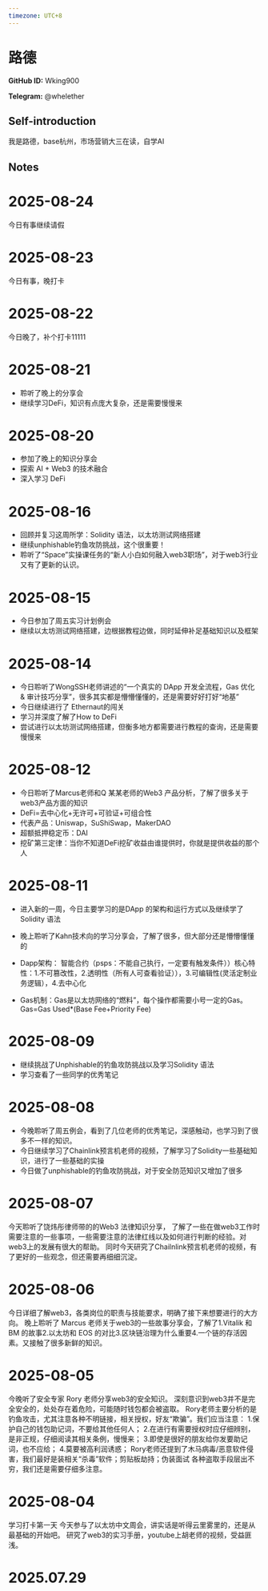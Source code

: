 ```yaml
---
timezone: UTC+8
---
```


# 路德

**GitHub ID:** Wking900

**Telegram:** @whelether

## Self-introduction

我是路德，base杭州，市场营销大三在读，自学AI

## Notes

<!-- Content_START -->

# 2025-08-24
<!-- DAILY_CHECKIN_2025-08-24_START -->
今日有事继续请假
<!-- DAILY_CHECKIN_2025-08-24_END -->


# 2025-08-23
<!-- DAILY_CHECKIN_2025-08-23_START -->
今日有事，晚打卡
<!-- DAILY_CHECKIN_2025-08-23_END -->


# 2025-08-22
<!-- DAILY_CHECKIN_2025-08-22_START -->
今日晚了，补个打卡11111
<!-- DAILY_CHECKIN_2025-08-22_END -->

# 2025-08-21

- 聆听了晚上的分享会
- 继续学习DeFi，知识有点庞大复杂，还是需要慢慢来

# 2025-08-20

- 参加了晚上的知识分享会
- 探索 AI + Web3 的技术融合
- 深入学习 DeFi

# 2025-08-16

- 回顾并复习这周所学：Solidity 语法，以太坊测试网络搭建
- 继续unphishable钓鱼攻防挑战，这个很重要！
- 聆听了“Space”实操课任务的“新人小白如何融入web3职场”，对于web3行业又有了更新的认识。

# 2025-08-15

-  今日参加了周五实习计划例会
-  继续以太坊测试网络搭建，边根据教程边做，同时延伸补足基础知识以及框架

# 2025-08-14

- 今日聆听了WongSSH老师讲述的“一个真实的 DApp 开发全流程，Gas 优化 & 审计技巧分享”，很多其实都是懵懵懂懂的，还是需要好好打好“地基”
-  今日继续进行了 Ethernaut的闯关
- 学习并深度了解了How to DeFi
- 尝试进行以太坊测试网络搭建，但衡多地方都需要进行教程的查询，还是需要慢慢来

# 2025-08-12

- 今日聆听了Marcus老师和Q 某某老师的Web3 产品分析，了解了很多关于web3产品方面的知识
- DeFi=去中心化+无许可+可验证+可组合性
- 代表产品：Uniswap，SuShiSwap，MakerDAO
- 超额抵押稳定币：DAI
- 挖矿第三定律：当你不知道DeFi挖矿收益由谁提供时，你就是提供收益的那个人

# 2025-08-11

- 进入新的一周，今日主要学习的是DApp 的架构和运行方式以及继续学了Solidity 语法
- 晚上聆听了Kahn技术向的学习分享会，了解了很多，但大部分还是懵懵懂懂的
- Dapp架构：
智能合约（psps：不能自己执行，一定要有触发条件））核心特性：1.不可篡改性，2.透明性（所有人可查看验证）），3.可编辑性(灵活定制业务逻辑），4.去中心化

- Gas机制：Gas是以太坊网络的“燃料”，每个操作都需要小号一定的Gas。
Gas=Gas Used*(Base Fee+Priority Fee)

# 2025-08-09

- 继续挑战了Unphishable的钓鱼攻防挑战以及学习Solidity 语法
- 学习查看了一些同学的优秀笔记

# 2025-08-08

- 今晚聆听了周五例会，看到了几位老师的优秀笔记，深感触动，也学习到了很多不一样的知识。
- 今日继续学习了Chainlink预言机老师的视频，了解学习了Solidity一些基础知识，进行了一些基础的实操
- 今日做了unphishable的钓鱼攻防挑战，对于安全防范知识又增加了很多

# 2025-08-07

今天聆听了饶炜彤律师带的的Web3 法律知识分享，
了解了一些在做web3工作时需要注意的一些事项，一些需要注意的法律红线以及如何进行判断的经验。对web3上的发展有很大的帮助。
同时今天研究了Chailnlink预言机老师的视频，有了更好的一些观念，但还需要再细细沉淀。

# 2025-08-06

今日详细了解web3，各类岗位的职责与技能要求，明确了接下来想要进行的大方向。
晚上聆听了 Marcus 老师关于web3的一些故事分享会，了解了1.Vitalik 和 BM 的故事2.以太坊和 EOS 的对比3.区块链治理为什么重要4.一个链的存活因素。又接触了很多新鲜的知识。

# 2025-08-05

今晚听了安全专家 Rory 老师分享web3的安全知识。
深刻意识到web3并不是完全安全的，处处存在着危险，可能随时钱包都会被盗取。
Rory老师主要分析的是钓鱼攻击，尤其注意各种不明链接，相关授权，好友“欺骗”。我们应当注意：
1.保护自己的钱包助记词，不要给其他任何人；
2.在进行有需要授权时应仔细辨别，是非正规，仔细阅读其相关条例，慢慢来；
3.即使是很好的朋友给你发要助记词，也不应给；
4.莫要被高利润诱惑；
Rory老师还提到了木马病毒/恶意软件侵害，我们最好是装相关“杀毒”软件；剪贴板劫持；伪装面试
各种盗取手段层出不穷，我们还是需要仔细多注意。

# 2025-08-04

学习打卡第一天
今天参与了以太坊中文周会，讲实话是听得云里雾里的，还是从最基础的开始吧。
研究了web3的实习手册，youtube上胡老师的视频，受益匪浅。


# 2025.07.29


<!-- Content_END -->
